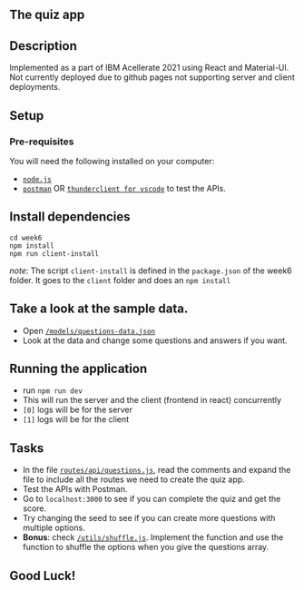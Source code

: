 
## The quiz app

## Description
Implemented as a part of IBM Acellerate 2021 using React and Material-UI.  Not currently deployed due to github pages not supporting server and client deployments.

## Setup

### Pre-requisites
You will need the following installed on your computer:
- [`node.js`](https://nodejs.org/en/download/)
- [`postman`](https://www.postman.com/product/api-client/) OR [`thunderclient for vscode`](https://www.thunderclient.io/) to test the APIs.

## Install dependencies
```
cd week6
npm install
npm run client-install
```

*note*: The script `client-install` is defined in the `package.json` of the week6 folder. It goes to the `client` folder and does an `npm install`

## Take a look at the sample data.
- Open [`/models/questions-data.json`](./models/questions-data.json)
- Look at the data and change some questions and answers if you want.


## Running the application
- run `npm run dev`
- This will run the server and the client (frontend in react) concurrently
- `[0]` logs will be for the server
- `[1]` logs will be for the client

## Tasks
- In the file [`routes/api/questions.js`](./routes/api/questions.js), read the comments and expand the file to include all the routes we need to create the quiz app. 
- Test the APIs with Postman.
- Go to `localhost:3000` to see if you can complete the quiz and get the score. 
- Try changing the seed to see if you can create more questions with multiple options.
- **Bonus**: check [`/utils/shuffle.js`](./utils/shuffle.js). Implement the function and use the function to shuffle the options when you give the questions array.

## Good Luck!

